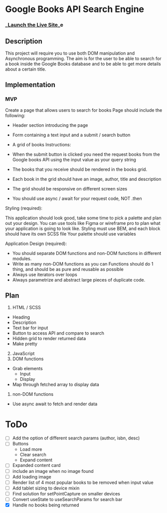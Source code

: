 # Google Books API Search Engine

### \_**[Launch the Live Site]()**\_e

## Description

This project will require you to use both DOM manipulation and Asynchronous programming.
The aim is for the user to be able to search for a book inside the Google Books database and to be able to get more details about a certain title.

## Implementation

### MVP

Create a page that allows users to search for books
Page should include the following:

-   Header section introducing the page
-   Form containing a text input and a submit / search button

-   A grid of books
    Instructions:

-   When the submit button is clicked you need the request books from the Google books API using the input value as your query string
-   The books that you receive should be rendered in the books grid.
-   Each book in the grid should have an image, author, title and description
-   The grid should be responsive on different screen sizes
-   You should use async / await for your request code, NOT .then

Styling (required):

This application should look good, take some time to pick a palette and plan out your design. You can use tools like Figma or wireframe pro to plan what your application is going to look like.
Styling must use BEM, and each block should have its own SCSS file Your palette should use variables

Application Design (required):

-   You should separate DOM functions and non-DOM functions in different modules.
-   Write as many non-DOM functions as you can Functions should do 1 thing, and should be as pure and reusable as possible
-   Always use iterators over loops
-   Always parametrize and abstract large pieces of duplicate code.

## Plan

1. HTML / SCSS

-   Heading
-   Description
-   Text bar for input
-   Button to access API and compare to search
-   Hidden grid to render returned data
-   Make pretty

2. JavaScript
1. DOM functions

-   Grab elements
    -   Input
    -   Display
-   Map through fetched array to display data

1. non-DOM functions

-   Use async await to fetch and render data

# ToDo

-   [ ] Add the option of different search params (author, isbn, desc)
-   [ ] Buttons
    -   Load more
    -   Clear search
    -   Expand content
-   [ ] Expanded content card
-   [ ] include an image when no image found
-   [ ] Add loading image
-   [ ] Render list of 4 most popular books to be removed when input value
-   [ ] Add tablet sizing to device mixin
-   [ ] Find solution for setPointCapture on smaller devices
-   [ ] Convert useState to useSearchParams for search bar
-   [x] Handle no books being returned
